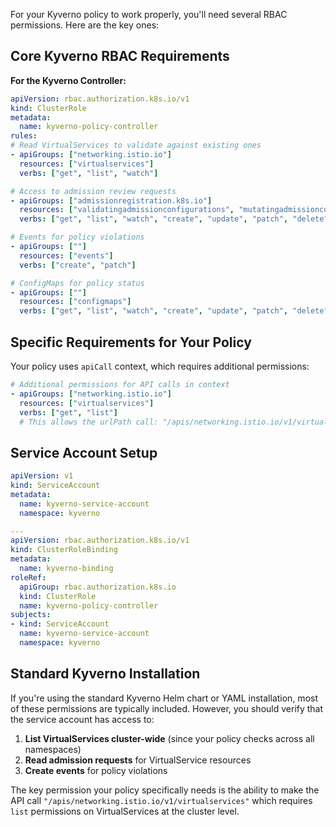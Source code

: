 For your Kyverno policy to work properly, you'll need several RBAC permissions. Here are the key ones:

## Core Kyverno RBAC Requirements

**For the Kyverno Controller:**
```yaml
apiVersion: rbac.authorization.k8s.io/v1
kind: ClusterRole
metadata:
  name: kyverno-policy-controller
rules:
# Read VirtualServices to validate against existing ones
- apiGroups: ["networking.istio.io"]
  resources: ["virtualservices"]
  verbs: ["get", "list", "watch"]

# Access to admission review requests
- apiGroups: ["admissionregistration.k8s.io"]
  resources: ["validatingadmissionconfigurations", "mutatingadmissionconfigurations"]
  verbs: ["get", "list", "watch", "create", "update", "patch", "delete"]

# Events for policy violations
- apiGroups: [""]
  resources: ["events"]
  verbs: ["create", "patch"]

# ConfigMaps for policy status
- apiGroups: [""]
  resources: ["configmaps"]
  verbs: ["get", "list", "watch", "create", "update", "patch", "delete"]
```

## Specific Requirements for Your Policy

Your policy uses `apiCall` context, which requires additional permissions:

```yaml
# Additional permissions for API calls in context
- apiGroups: ["networking.istio.io"]
  resources: ["virtualservices"]
  verbs: ["get", "list"]
  # This allows the urlPath call: "/apis/networking.istio.io/v1/virtualservices"
```

## Service Account Setup

```yaml
apiVersion: v1
kind: ServiceAccount
metadata:
  name: kyverno-service-account
  namespace: kyverno

---
apiVersion: rbac.authorization.k8s.io/v1
kind: ClusterRoleBinding
metadata:
  name: kyverno-binding
roleRef:
  apiGroup: rbac.authorization.k8s.io
  kind: ClusterRole
  name: kyverno-policy-controller
subjects:
- kind: ServiceAccount
  name: kyverno-service-account
  namespace: kyverno
```

## Standard Kyverno Installation

If you're using the standard Kyverno Helm chart or YAML installation, most of these permissions are typically included. However, you should verify that the service account has access to:

1. **List VirtualServices cluster-wide** (since your policy checks across all namespaces)
2. **Read admission requests** for VirtualService resources
3. **Create events** for policy violations

The key permission your policy specifically needs is the ability to make the API call `"/apis/networking.istio.io/v1/virtualservices"` which requires `list` permissions on VirtualServices at the cluster level.